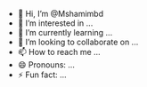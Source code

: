 - 👋 Hi, I’m @Mshamimbd
- 👀 I’m interested in ...
- 🌱 I’m currently learning ...
- 💞️ I’m looking to collaborate on ...
- 📫 How to reach me ...
- 😄 Pronouns: ...
- ⚡ Fun fact: ...

<!---
Mshamimbd/Mshamimbd is a ✨ special ✨ repository because its `README.md` (this file) appears on your GitHub profile.
You can click the Preview link to take a look at your changes.
--->
